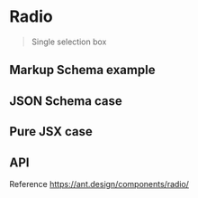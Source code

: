 # Radio

> Single selection box

## Markup Schema example

<code src="../demos/radio/Markup.tsx"></code>

## JSON Schema case

<code src="../demos/radio/Schema.tsx"></code>

## Pure JSX case

<code src="../demos/radio/PureJsx.tsx"></code>

## API

Reference <https://ant.design/components/radio/>
